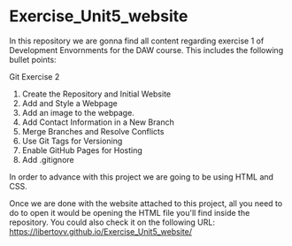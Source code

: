 # Exercise_Unit5_website
In this repository we are gonna find all content regarding exercise 1 of Development Envornments for the DAW course.
This includes the following bullet points:

Git Exercise 2
1. Create the Repository and Initial Website
2. Add and Style a Webpage
3. Add an image to the webpage.
4. Add Contact Information in a New Branch
5. Merge Branches and Resolve Conflicts
6. Use Git Tags for Versioning
7. Enable GitHub Pages for Hosting
8. Add .gitignore

In order to advance with this project we are going to be using HTML and CSS.

Once we are done with the website attached to this project, all you need to do to open it would be opening the HTML file you'll find inside the repository.
You could also check it on the following URL: https://libertovv.github.io/Exercise_Unit5_website/
